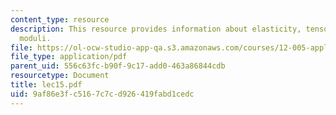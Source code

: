 ```yaml
---
content_type: resource
description: This resource provides information about elasticity, tensors and conventional
  moduli.
file: https://ol-ocw-studio-app-qa.s3.amazonaws.com/courses/12-005-applications-of-continuum-mechanics-to-earth-atmospheric-and-planetary-sciences-spring-2006/9af86e3fc5167c7cd926419fabd1cedc_lec15.pdf
file_type: application/pdf
parent_uid: 556c63fc-b90f-9c17-add0-463a86844cdb
resourcetype: Document
title: lec15.pdf
uid: 9af86e3f-c516-7c7c-d926-419fabd1cedc
---
```


